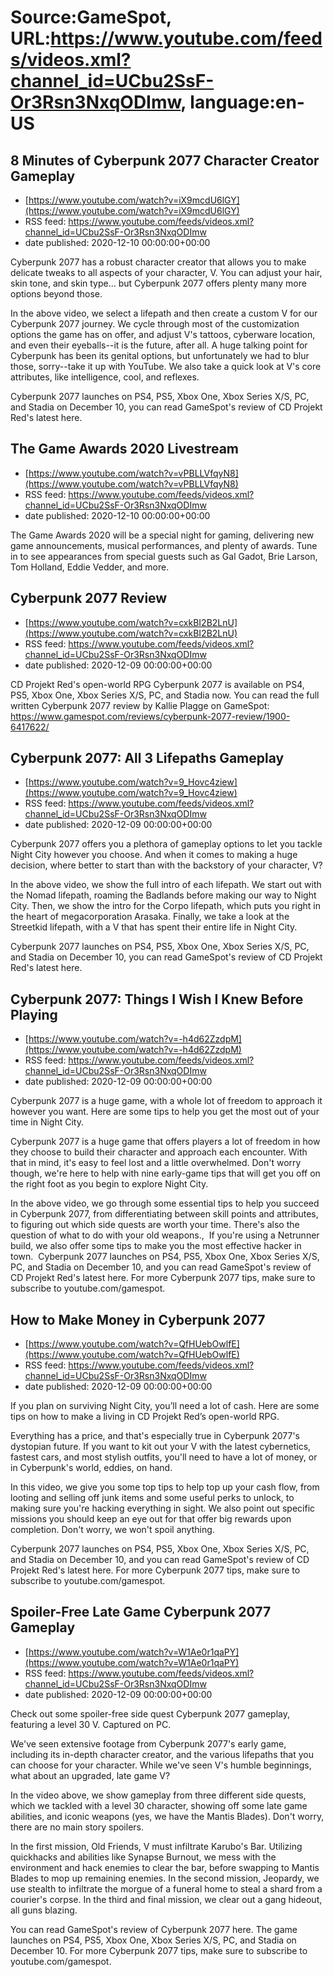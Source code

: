 # Source:GameSpot, URL:https://www.youtube.com/feeds/videos.xml?channel_id=UCbu2SsF-Or3Rsn3NxqODImw, language:en-US

## 8 Minutes of Cyberpunk 2077 Character Creator Gameplay
 - [https://www.youtube.com/watch?v=iX9mcdU6lGY](https://www.youtube.com/watch?v=iX9mcdU6lGY)
 - RSS feed: https://www.youtube.com/feeds/videos.xml?channel_id=UCbu2SsF-Or3Rsn3NxqODImw
 - date published: 2020-12-10 00:00:00+00:00

Cyberpunk 2077 has a robust character creator that allows you to make delicate tweaks to all aspects of your character, V. You can adjust your hair, skin tone, and skin type… but Cyberpunk 2077 offers plenty many more options beyond those.

In the above video, we select a lifepath and then create a custom V for our Cyberpunk 2077 journey. We cycle through most of the customization options the game has on offer, and adjust V's tattoos, cyberware location, and even their eyeballs--it is the future, after all. A huge talking point for Cyberpunk has been its genital options, but unfortunately we had to blur those, sorry--take it up with YouTube. We also take a quick look at V's core attributes, like intelligence, cool, and reflexes.

Cyberpunk 2077 launches on PS4, PS5, Xbox One, Xbox Series X/S, PC, and Stadia on December 10, you can read GameSpot's review of CD Projekt Red's latest here.

## The Game Awards 2020 Livestream
 - [https://www.youtube.com/watch?v=vPBLLVfqyN8](https://www.youtube.com/watch?v=vPBLLVfqyN8)
 - RSS feed: https://www.youtube.com/feeds/videos.xml?channel_id=UCbu2SsF-Or3Rsn3NxqODImw
 - date published: 2020-12-10 00:00:00+00:00

The Game Awards 2020 will be a special night for gaming, delivering new game announcements, musical performances, and plenty of awards. Tune in to see appearances from special guests such as Gal Gadot, Brie Larson, Tom Holland, Eddie Vedder, and more.

## Cyberpunk 2077 Review
 - [https://www.youtube.com/watch?v=cxkBI2B2LnU](https://www.youtube.com/watch?v=cxkBI2B2LnU)
 - RSS feed: https://www.youtube.com/feeds/videos.xml?channel_id=UCbu2SsF-Or3Rsn3NxqODImw
 - date published: 2020-12-09 00:00:00+00:00

CD Projekt Red's open-world RPG Cyberpunk 2077 is available on PS4, PS5, Xbox One, Xbox Series X/S, PC, and Stadia now. You can read the full written Cyberpunk 2077  review by Kallie Plagge on GameSpot: https://www.gamespot.com/reviews/cyberpunk-2077-review/1900-6417622/

## Cyberpunk 2077: All 3 Lifepaths Gameplay
 - [https://www.youtube.com/watch?v=9_Hovc4ziew](https://www.youtube.com/watch?v=9_Hovc4ziew)
 - RSS feed: https://www.youtube.com/feeds/videos.xml?channel_id=UCbu2SsF-Or3Rsn3NxqODImw
 - date published: 2020-12-09 00:00:00+00:00

Cyberpunk 2077 offers you a plethora of gameplay options to let you tackle Night City however you choose. And when it comes to making a huge decision, where better to start than with the backstory of your character, V? 

In the above video, we show the full intro of each lifepath. We start out with the Nomad lifepath, roaming the Badlands before making our way to Night City. Then, we show the intro for the Corpo lifepath, which puts you right in the heart of megacorporation Arasaka. Finally, we take a look at the Streetkid lifepath, with a V that has spent their entire life in Night City. 

Cyberpunk 2077 launches on PS4, PS5, Xbox One, Xbox Series X/S, PC, and Stadia on December 10, you can read GameSpot's review of CD Projekt Red's latest here.

## Cyberpunk 2077: Things I Wish I Knew Before Playing
 - [https://www.youtube.com/watch?v=-h4d62ZzdpM](https://www.youtube.com/watch?v=-h4d62ZzdpM)
 - RSS feed: https://www.youtube.com/feeds/videos.xml?channel_id=UCbu2SsF-Or3Rsn3NxqODImw
 - date published: 2020-12-09 00:00:00+00:00

Cyberpunk 2077 is a huge game, with a whole lot of freedom to approach it however you want. Here are some tips to help you get the most out of your time in Night City.

Cyberpunk 2077 is a huge game that offers players a lot of freedom in how they choose to build their character and approach each encounter. With that in mind, it's easy to feel lost and a little overwhelmed. Don't worry though, we're here to help with nine early-game tips that will get you off on the right foot as you begin to explore Night City.

In the above video, we go through some essential tips to help you succeed in Cyberpunk 2077, from differentiating between skill points and attributes, to figuring out which side quests are worth your time. There's also the question of what to do with your old weapons.,  If you're using a Netrunner build, we also offer some tips to make you the most effective hacker in town. 
Cyberpunk 2077 launches on PS4, PS5, Xbox One, Xbox Series X/S, PC, and Stadia on December 10, and you can read GameSpot's review of CD Projekt Red's latest here. For more Cyberpunk 2077 tips, make sure to subscribe to youtube.com/gamespot.

## How to Make Money in Cyberpunk 2077
 - [https://www.youtube.com/watch?v=QfHUebOwlfE](https://www.youtube.com/watch?v=QfHUebOwlfE)
 - RSS feed: https://www.youtube.com/feeds/videos.xml?channel_id=UCbu2SsF-Or3Rsn3NxqODImw
 - date published: 2020-12-09 00:00:00+00:00

If you plan on surviving Night City, you’ll need a lot of cash. Here are some tips on how to make a living in CD Projekt Red’s open-world RPG.

Everything has a price, and that's especially true in Cyberpunk 2077's dystopian future. If you want to kit out your V with the latest cybernetics, fastest cars, and most stylish outfits, you'll need to have a lot of money, or in Cyberpunk's world, eddies, on hand.

In this video, we give you some top tips to help top up your cash flow, from looting and selling off junk items and some useful perks to unlock, to making sure you're hacking everything in sight. We also point out specific missions you should keep an eye out for that offer big rewards upon completion. Don't worry, we won't spoil anything. 

Cyberpunk 2077 launches on PS4, PS5, Xbox One, Xbox Series X/S, PC, and Stadia on December 10, and you can read GameSpot's review of CD Projekt Red's latest here. For more Cyberpunk 2077 tips, make sure to subscribe to youtube.com/gamespot.

## Spoiler-Free Late Game Cyberpunk 2077 Gameplay
 - [https://www.youtube.com/watch?v=W1Ae0r1qaPY](https://www.youtube.com/watch?v=W1Ae0r1qaPY)
 - RSS feed: https://www.youtube.com/feeds/videos.xml?channel_id=UCbu2SsF-Or3Rsn3NxqODImw
 - date published: 2020-12-09 00:00:00+00:00

Check out some spoiler-free side quest Cyberpunk 2077 gameplay, featuring a level 30 V. Captured on PC. 

We've seen extensive footage from Cyberpunk 2077's early game, including its in-depth character creator, and the various lifepaths that you can choose for your character. While we've seen V's humble beginnings, what about an upgraded, late game V? 

In the video above, we show gameplay from three different side quests, which we tackled with a level 30 character, showing off some late game abilities, and iconic weapons (yes, we have the Mantis Blades). Don't worry, there are no main story spoilers. 

In the first mission, Old Friends, V must infiltrate Karubo's Bar. Utilizing quickhacks and abilities like Synapse Burnout, we mess with the environment and hack enemies to clear the bar, before swapping to Mantis Blades to mop up remaining enemies. In the second mission, Jeopardy, we use stealth to infiltrate the morgue of a funeral home to steal a shard from a courier's corpse. In the third and final mission, we clear out a gang hideout, all guns blazing. 

You can read GameSpot's review of Cyberpunk 2077 here. The game launches on PS4, PS5, Xbox One, Xbox Series X/S, PC, and Stadia on December 10. For more Cyberpunk 2077 tips, make sure to subscribe to youtube.com/gamespot.

